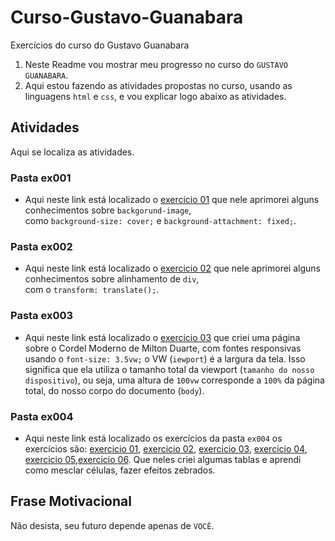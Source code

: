 # Curso-Gustavo-Guanabara
Exercícios do curso do Gustavo Guanabara


1. Neste Readme vou mostrar meu progresso no curso do `GUSTAVO GUANABARA`.
2. Aqui estou fazendo as atividades propostas no curso, usando as linguagens `html` e `css`, e vou explicar logo abaixo as atividades.


Atividades
-------

Aqui se localiza as atividades.

### Pasta ex001
* Aqui neste link está localizado o [exercicio 01](https://caiotico.github.io/Curso-Gustavo-Guanabara/ex001/fundo001.html) que nele aprimorei alguns conhecimentos sobre `backgorund-image`,<br> como `background-size: cover;` e `background-attachment: fixed;`.
### Pasta ex002
* Aqui neste link está localizado o [exercicio 02](https://caiotico.github.io/Curso-Gustavo-Guanabara/ex002/fundo002.html) que nele aprimorei alguns conhecimentos sobre alinhamento de `div`,<br> com o `transform: translate();`.
### Pasta ex003
* Aqui neste link está localizado o [exercicio 03](https://caiotico.github.io/Curso-Gustavo-Guanabara/ex003/index.html) que criei uma página sobre o Cordel Moderno de Milton Duarte, com fontes responsivas usando o `font-size: 3.5vw;` o VW (`iewport`) é a largura da tela. Isso significa que ela utiliza o tamanho total da viewport (`tamanho do nosso dispositivo`), ou seja, uma altura de `100vw` corresponde a `100%` da página total, do nosso corpo do documento (`body`).
### Pasta ex004
* Aqui neste link está localizado os exercícios da pasta `ex004` os exercícios são: [exercicio 01](https://caiotico.github.io/Curso-Gustavo-Guanabara/ex004/tabela001.html), [exercicio 02](https://caiotico.github.io/Curso-Gustavo-Guanabara/ex004/tabela002.html), [exercicio 03](https://caiotico.github.io/Curso-Gustavo-Guanabara/ex004/tabela003.html), 
[exercicio 04](https://caiotico.github.io/Curso-Gustavo-Guanabara/ex004/tabela004.html), [exercicio 05](https://caiotico.github.io/Curso-Gustavo-Guanabara/ex004/tabela005.html),[exercicio 06](https://caiotico.github.io/Curso-Gustavo-Guanabara/ex004/tabela006.html). Que neles criei algumas tablas e aprendi como mesclar células, fazer efeitos zebrados.


Frase Motivacional
-----

Não desista, seu futuro depende apenas de `VOCÊ`.

